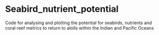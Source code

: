 # Seabird_nutrient_potential
Code for analysing and plotting the potential for seabirds, nutrients and coral reef metrics to return to atolls within the Indian and Pacific Oceans
